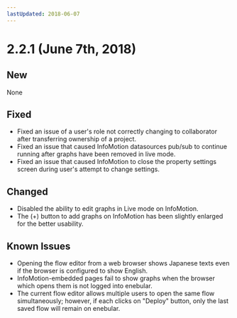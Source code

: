 ```yaml
---
lastUpdated: 2018-06-07
---
```


# 2.2.1 (June 7th, 2018)

## New

None

## Fixed

- Fixed an issue of a user's role not correctly changing to collaborator after transferring ownership of a project.
- Fixed an issue that caused InfoMotion datasources pub/sub to continue running after graphs have been removed in live mode.
- Fixed an issue that caused InfoMotion to close the property settings screen during user's attempt to change settings.

## Changed

- Disabled the ability to edit graphs in Live mode on InfoMotion.
- The (+) button to add graphs on InfoMotion has been slightly enlarged for the better usability.

## Known Issues

* Opening the flow editor from a web browser shows Japanese texts even if the browser is configured to show English.
* InfoMotion-embedded pages fail to show graphs when the browser which opens them is not logged into enebular.
* The current flow editor allows multiple users to open the same flow simultaneously; however, if each clicks on "Deploy" button, only the last saved flow will remain on enebular.
